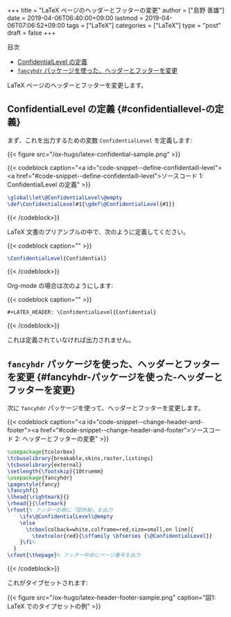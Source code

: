 +++
title = "LaTeX ページのヘッダーとフッターの変更"
author = ["島野 善雄"]
date = 2019-04-06T06:40:00+09:00
lastmod = 2019-04-06T07:06:52+09:00
tags = ["LaTeX"]
categories = ["LaTeX"]
type = "post"
draft = false
+++

<div class="ox-hugo-toc toc">
<div></div>

<div class="heading">&#30446;&#27425;</div>

- [ConfidentialLevel の定義](#confidentiallevel-の定義)
- [`fancyhdr` パッケージを使った、ヘッダーとフッターを変更](#fancyhdr-パッケージを使った-ヘッダーとフッターを変更)

</div>
<!--endtoc-->

LaTeX ページのヘッダーとフッターを変更します。


## ConfidentialLevel の定義 {#confidentiallevel-の定義}

まず、これを出力するための変数 `ConfidentialLevel` を定義します:

{{< figure src="/ox-hugo/latex-confidential-sample.png" >}}

{{< codeblock caption="<a id=\"code-snippet--define-confidentaill-level\"></a><a href=\"#code-snippet--define-confidentaill-level\">ソースコード 1</a>: ConfidentialLevel の定義" >}}
```latex
\global\let\@ConfidentialLevel\@empty
\def\ConfidentialLevel#1{\gdef\@ConfidentialLevel{#1}}
```
{{< /codeblock>}}

LaTeX 文書のプリアンブルの中で、次のように定義してください。

{{< codeblock caption="" >}}
```latex
\ConfidentialLevel{Confidential}
```
{{< /codeblock>}}

Org-mode の場合は次のようにします:

{{< codeblock caption="" >}}
```org
#+LATEX_HEADER: \ConfidentialLevel{Confidential}
```
{{< /codeblock>}}

これは定義されていなければ出力されません。


## `fancyhdr` パッケージを使った、ヘッダーとフッターを変更 {#fancyhdr-パッケージを使った-ヘッダーとフッターを変更}

次に `fancyhdr` パッケージを使って、ヘッダーとフッターを変更します。

{{< codeblock caption="<a id=\"code-snippet--change-header-and-footer\"></a><a href=\"#code-snippet--change-header-and-footer\">ソースコード 2</a>: ヘッダーとフッターの変更" >}}
```latex
\usepackage{tcolorbox}
\tcbuselibrary{breakable,skins,raster,listings}
\tcbuselibrary{external}
\setlength{\footskip}{10truemm}
\usepackage{fancyhdr}
\pagestyle{fancy}
\fancyhf{}
\lhead{\rightmark}{}
\rhead{}{\leftmark}
\rfoot{% フッター右側に「部外秘」を出力
    \ifx\@ConfidentialLevel\@empty
    \else
      \tcbox[colback=white,colframe=red,size=small,on line]{
        \textcolor{red}{\sffamily \bfseries {\@ConfidentialLevel}}
    }\fi%
  }
\cfoot{\thepage}% フッター中央にページ番号を出力
```
{{< /codeblock>}}

これがタイプセットされます:

{{< figure src="/ox-hugo/latex-header-footer-sample.png" caption="&#22259;1:  LaTeX でのタイプセットの例" >}}
